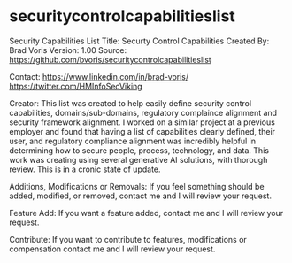 # securitycontrolcapabilitieslist
Security Capabilities List
Title:	Securty Control Capabilities
Created By:	Brad Voris
Version:	1.00
Source:	https://github.com/bvoris/securitycontrolcapabilitieslist
	
Contact:	https://www.linkedin.com/in/brad-voris/
	https://twitter.com/HMInfoSecViking
	
Creator:	This list was created to help easily define security control capabilities, domains/sub-domains, regulatory complaince alignment and security framework alignment.
	I worked on a similar project at a previous employer and found that having a list of capabilities clearly defined, their user, and regulatory compliance alignment was incredibly helpful in determining how to secure people, process, technology, and data.
	This work was creating using several generative AI solutions, with thorough review. This is in a cronic state of update.
	
Additions, Modifications or Removals:	If you feel something should be added, modified, or removed, contact me and I will review your request.
	
Feature Add:	If you want a feature added, contact me and I will review your request.
	
Contribute:	If you want to contribute to features, modifications or compensation contact me and I will review your request.
